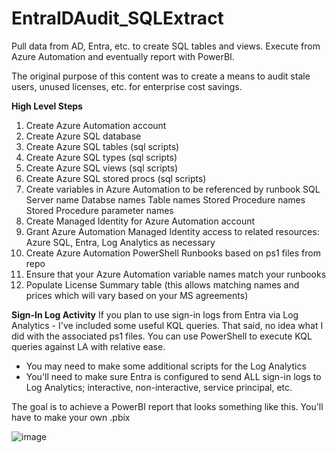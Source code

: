 # EntraIDAudit_SQLExtract
Pull data from AD, Entra, etc. to create SQL tables and views. Execute from Azure Automation and eventually report with PowerBI.

The original purpose of this content was to create a means to audit stale users, unused licenses, etc. for enterprise cost savings.

**High Level Steps**
1. Create Azure Automation account
2. Create Azure SQL database
3. Create Azure SQL tables (sql scripts)
4. Create Azure SQL types (sql scripts)
5. Create Azure SQL views (sql scripts)
6. Create Azure SQL stored procs (sql scripts)
7. Create variables in Azure Automation to be referenced by runbook
        SQL Server name
        Databse names
        Table names
        Stored Procedure names
        Stored Procedure parameter names
8. Create Managed Identity for Azure Automation account
9. Grant Azure Automation Managed Identity access to related resources: Azure SQL, Entra, Log Analytics as necessary
10. Create Azure Automation PowerShell Runbooks based on ps1 files from repo
11. Ensure that your Azure Automation variable names match your runbooks
12. Populate License Summary table (this allows matching names and prices which will vary based on your MS agreements)



**Sign-In Log Activity**
If you plan to use sign-in logs from Entra via Log Analytics - I've included some useful KQL queries. That said, no idea what I did with the associated ps1 files. You can use PowerShell to execute KQL queries against LA with relative ease.
* You may need to make some additional scripts for the Log Analytics
* You'll need to make sure Entra is configured to send ALL sign-in logs to Log Analytics; interactive, non-interactive, service principal, etc.




The goal is to achieve a PowerBI report that looks something like this. You'll have to make your own .pbix


![image](https://github.com/00shep/EntraIDAudit_SQLExtract/assets/67474975/c980e76d-f85b-4d8a-8d60-366a381740cd)
